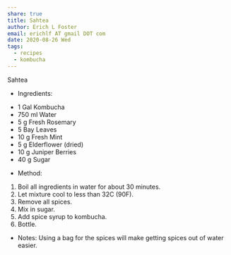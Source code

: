 ```yaml
---
share: true
title: Sahtea
author: Erich L Foster
email: erichlf AT gmail DOT com
date: 2020-08-26 Wed
tags:
  - recipes
  - kombucha
---
```

Sahtea
* Ingredients:
- 1 Gal Kombucha
- 750 ml Water
- 5 g Fresh Rosemary
- 5 Bay Leaves
- 10 g Fresh Mint
- 5 g Elderflower (dried)
- 10 g Juniper Berries
- 40 g Sugar

* Method:
1. Boil all ingredients in water for about 30 minutes.
2. Let mixture cool to less than 32C (90F).
3. Remove all spices.
4. Mix in sugar.
5. Add spice syrup to kombucha.
6. Bottle.

* Notes:
Using a bag for the spices will make getting spices out of water easier.
